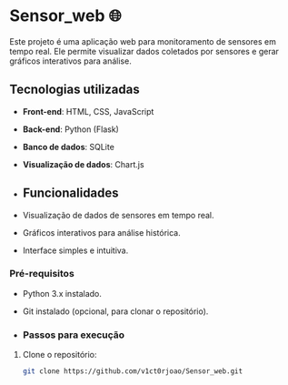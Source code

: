 # Sensor_web 🌐

Este projeto é uma aplicação web para monitoramento de sensores em tempo real. Ele permite visualizar dados coletados por sensores e gerar gráficos interativos para análise.

## Tecnologias utilizadas
- **Front-end**: HTML, CSS, JavaScript
- **Back-end**: Python (Flask)
- **Banco de dados**: SQLite
- **Visualização de dados**: Chart.js

- ## Funcionalidades
- Visualização de dados de sensores em tempo real.
- Gráficos interativos para análise histórica.
- Interface simples e intuitiva.

### Pré-requisitos
- Python 3.x instalado.
- Git instalado (opcional, para clonar o repositório).

- ### Passos para execução
1. Clone o repositório:
   ```bash
   git clone https://github.com/v1ct0rjoao/Sensor_web.git
